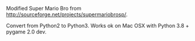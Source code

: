 Modified Super Mario Bro from http://sourceforge.net/projects/supermariobrosp/.

Convert from Python2 to Python3.
Works ok on Mac OSX with Python 3.8 + pygame 2.0 dev.
